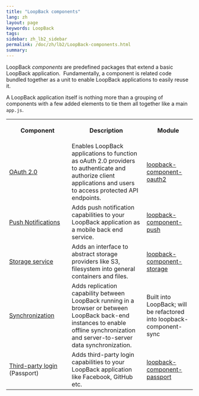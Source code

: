 ```yaml
---
title: "LoopBack components"
lang: zh
layout: page
keywords: LoopBack
tags:
sidebar: zh_lb2_sidebar
permalink: /doc/zh/lb2/LoopBack-components.html
summary:
---
```


LoopBack _components_ are predefined packages that extend a basic LoopBack application.  Fundamentally, a component is related code bundled together as a unit to enable LoopBack applications to easily reuse it.  

A LoopBack application itself is nothing more than a grouping of components with a few added elements to tie them all together like a main `app.js`.

<table>
  <tbody>
    <tr>
      <th>
        <p>Component</p>
      </th>
      <th>Description</th>
      <th>
        <p>Module</p>
      </th>
    </tr>
    <tr>
      <td><a href="/doc/{{page.lang}}/lb2/OAuth-2.0.html">OAuth 2.0</a></td>
      <td>Enables LoopBack applications to function as oAuth 2.0 providers to authenticate and authorize client applications and users to access protected API endpoints.</td>
      <td><a href="https://github.com/strongloop/loopback-component-oauth2" class="external-link" rel="nofollow">loopback-component-oauth2</a></td>
    </tr>
    <tr>
      <td>
        <div style="width: 150px;">
          <p><a href="/doc/{{page.lang}}/lb2/Push-notifications.html">Push Notifications</a>&nbsp;</p>
        </div>
      </td>
      <td>Adds push notification capabilities to your LoopBack application as a mobile back end service.</td>
      <td><a href="https://www.npmjs.org/package/loopback-component-push" class="external-link" rel="nofollow">loopback-component-push</a></td>
    </tr>
    <tr>
      <td><a href="/doc/{{page.lang}}/lb2/Storage-service.html">Storage service</a></td>
      <td>Adds an interface to abstract storage providers like S3, filesystem into general containers and files.</td>
      <td><a href="https://www.npmjs.org/package/loopback-component-storage" class="external-link" rel="nofollow">loopback-component-storage</a></td>
    </tr>
    <tr>
      <td><a href="/doc/{{page.lang}}/lb2/Synchronization.html">Synchronization</a></td>
      <td>Adds replication capability between LoopBack running in a browser or between LoopBack back-end instances to enable offline synchronization and server-to-server data synchronization.</td>
      <td>
        <p>Built into LoopBack; will be refactored into loopback-component-sync</p>
      </td>
    </tr>
    <tr>
      <td><a href="http://docs.strongloop.com/display/LB/Third-party+login" class="external-link" rel="nofollow">Third-party login</a> (Passport)</td>
      <td>Adds third-party login capabilities to your LoopBack application like Facebook, GitHub etc.</td>
      <td><a href="https://www.npmjs.org/package/loopback-component-passport" class="external-link" rel="nofollow">loopback-component-passport</a></td>
    </tr>
  </tbody>
</table>
